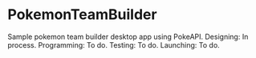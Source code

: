 # PokemonTeamBuilder
Sample pokemon team builder desktop app using PokeAPI.
Designing: In process.
Programming: To do.
Testing: To do.
Launching: To do.
